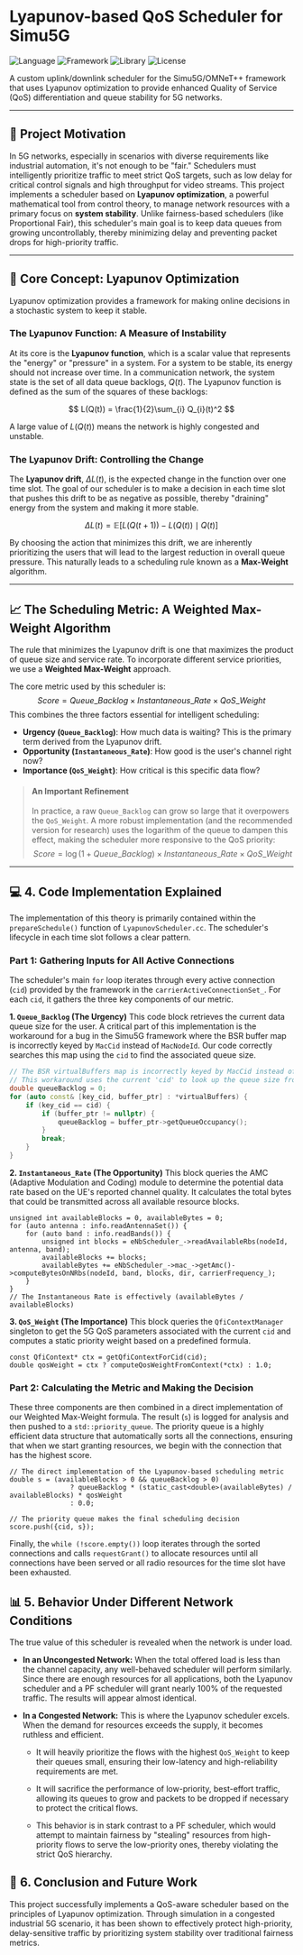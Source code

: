
# Lyapunov-based QoS Scheduler for Simu5G

![Language](https://img.shields.io/badge/C%2B%2B-17-blue.svg)
![Framework](https://img.shields.io/badge/OMNeT%2B%2B-6.1-green.svg)
![Library](https://img.shields.io/badge/Simu5G-1.3.0-orange.svg)
![License](https://img.shields.io/badge/License-MIT-yellow.svg)

A custom uplink/downlink scheduler for the Simu5G/OMNeT++ framework that uses Lyapunov optimization to provide enhanced Quality of Service (QoS) differentiation and queue stability for 5G networks.

---

## 📖 Project Motivation

In 5G networks, especially in scenarios with diverse requirements like industrial automation, it's not enough to be "fair." Schedulers must intelligently prioritize traffic to meet strict QoS targets, such as low delay for critical control signals and high throughput for video streams. This project implements a scheduler based on **Lyapunov optimization**, a powerful mathematical tool from control theory, to manage network resources with a primary focus on **system stability**. Unlike fairness-based schedulers (like Proportional Fair), this scheduler's main goal is to keep data queues from growing uncontrollably, thereby minimizing delay and preventing packet drops for high-priority traffic.

---

## 🧠 Core Concept: Lyapunov Optimization

Lyapunov optimization provides a framework for making online decisions in a stochastic system to keep it stable.

### The Lyapunov Function: A Measure of Instability

At its core is the **Lyapunov function**, which is a scalar value that represents the "energy" or "pressure" in a system. For a system to be stable, its energy should not increase over time. In a communication network, the system state is the set of all data queue backlogs, $Q(t)$. The Lyapunov function is defined as the sum of the squares of these backlogs:

$$ L(Q(t)) = \frac{1}{2}\sum_{i} Q_{i}(t)^2 $$

A large value of $L(Q(t))$ means the network is highly congested and unstable.

### The Lyapunov Drift: Controlling the Change

The **Lyapunov drift**, $\Delta L(t)$, is the expected change in the function over one time slot. The goal of our scheduler is to make a decision in each time slot that pushes this drift to be as negative as possible, thereby "draining" energy from the system and making it more stable.

$$ \Delta L(t) = \mathbb{E}[L(Q(t+1)) - L(Q(t)) \mid Q(t)] $$

By choosing the action that minimizes this drift, we are inherently prioritizing the users that will lead to the largest reduction in overall queue pressure. This naturally leads to a scheduling rule known as a **Max-Weight** algorithm.

---

## 📈 The Scheduling Metric: A Weighted Max-Weight Algorithm

The rule that minimizes the Lyapunov drift is one that maximizes the product of queue size and service rate. To incorporate different service priorities, we use a **Weighted Max-Weight** approach.

The core metric used by this scheduler is:
$$  Score = Queue\_Backlog \times Instantaneous\_Rate \times QoS\_Weight $$
This combines the three factors essential for intelligent scheduling:
* **Urgency (`Queue_Backlog`)**: How much data is waiting? This is the primary term derived from the Lyapunov drift.
* **Opportunity (`Instantaneous_Rate`)**: How good is the user's channel right now?
* **Importance (`QoS_Weight`)**: How critical is this specific data flow?

> #### An Important Refinement
> In practice, a raw `Queue_Backlog` can grow so large that it overpowers the `QoS_Weight`. A more robust implementation (and the recommended version for research) uses the logarithm of the queue to dampen this effect, making the scheduler more responsive to the QoS priority: 
>  $$ Score= \log(1 + Queue\_Backlog) \times Instantaneous\_Rate \times QoS\_Weight $$

---



## 💻 4. Code Implementation Explained

The implementation of this theory is primarily contained within the `prepareSchedule()` function of `LyapunovScheduler.cc`. The scheduler's lifecycle in each time slot follows a clear pattern.

### Part 1: Gathering Inputs for All Active Connections

The scheduler's main `for` loop iterates through every active connection (`cid`) provided by the framework in the `carrierActiveConnectionSet_`. For each `cid`, it gathers the three key components of our metric.

**1. `Queue_Backlog` (The Urgency)**
This code block retrieves the current data queue size for the user. A critical part of this implementation is the workaround for a bug in the Simu5G framework where the BSR buffer map is incorrectly keyed by `MacCid` instead of `MacNodeId`. Our code correctly searches this map using the `cid` to find the associated queue size.

```cpp
// The BSR virtualBuffers map is incorrectly keyed by MacCid instead of MacNodeId.
// This workaround uses the current 'cid' to look up the queue size from the broken map.
double queueBacklog = 0;
for (auto const& [key_cid, buffer_ptr] : *virtualBuffers) {
    if (key_cid == cid) {
        if (buffer_ptr != nullptr) {
            queueBacklog = buffer_ptr->getQueueOccupancy();
        }
        break;
    }
}

```

**2. `Instantaneous_Rate` (The Opportunity)** This block queries the AMC (Adaptive Modulation and Coding) module to determine the potential data rate based on the UE's reported channel quality. It calculates the total bytes that could be transmitted across all available resource blocks.

```
unsigned int availableBlocks = 0, availableBytes = 0;
for (auto antenna : info.readAntennaSet()) {
    for (auto band : info.readBands()) {
        unsigned int blocks = eNbScheduler_->readAvailableRbs(nodeId, antenna, band);
        availableBlocks += blocks;
        availableBytes += eNbScheduler_->mac_->getAmc()->computeBytesOnNRbs(nodeId, band, blocks, dir, carrierFrequency_);
    }
}
// The Instantaneous Rate is effectively (availableBytes / availableBlocks)

```

**3. `QoS_Weight` (The Importance)** This block queries the `QfiContextManager` singleton to get the 5G QoS parameters associated with the current `cid` and computes a static priority weight based on a predefined formula.

```
const QfiContext* ctx = getQfiContextForCid(cid);
double qosWeight = ctx ? computeQosWeightFromContext(*ctx) : 1.0;

```

### Part 2: Calculating the Metric and Making the Decision

These three components are then combined in a direct implementation of our Weighted Max-Weight formula. The result (`s`) is logged for analysis and then pushed to a `std::priority_queue`. The priority queue is a highly efficient data structure that automatically sorts all the connections, ensuring that when we start granting resources, we begin with the connection that has the highest score.

```
// The direct implementation of the Lyapunov-based scheduling metric
double s = (availableBlocks > 0 && queueBacklog > 0)
               ? queueBacklog * (static_cast<double>(availableBytes) / availableBlocks) * qosWeight
               : 0.0;

// The priority queue makes the final scheduling decision
score.push({cid, s});

```

Finally, the `while (!score.empty())` loop iterates through the sorted connections and calls `requestGrant()` to allocate resources until all connections have been served or all radio resources for the time slot have been exhausted.

## 📊 5. Behavior Under Different Network Conditions

The true value of this scheduler is revealed when the network is under load.

-   **In an Uncongested Network:** When the total offered load is less than the channel capacity, any well-behaved scheduler will perform similarly. Since there are enough resources for all applications, both the Lyapunov scheduler and a PF scheduler will grant nearly 100% of the requested traffic. The results will appear almost identical.
    
-   **In a Congested Network:** This is where the Lyapunov scheduler excels. When the demand for resources exceeds the supply, it becomes ruthless and efficient.
    
    -   It will heavily prioritize the flows with the highest `QoS_Weight` to keep their queues small, ensuring their low-latency and high-reliability requirements are met.
        
    -   It will sacrifice the performance of low-priority, best-effort traffic, allowing its queues to grow and packets to be dropped if necessary to protect the critical flows.
        
    -   This behavior is in stark contrast to a PF scheduler, which would attempt to maintain fairness by "stealing" resources from high-priority flows to serve the low-priority ones, thereby violating the strict QoS hierarchy.
        

## 🚀 6. Conclusion and Future Work

This project successfully implements a QoS-aware scheduler based on the principles of Lyapunov optimization. Through simulation in a congested industrial 5G scenario, it has been shown to effectively protect high-priority, delay-sensitive traffic by prioritizing system stability over traditional fairness metrics.